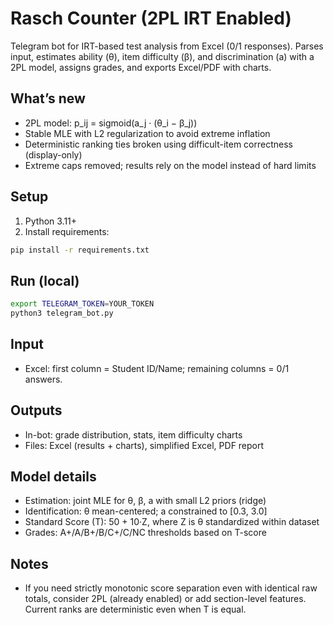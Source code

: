# Rasch Counter (2PL IRT Enabled)

Telegram bot for IRT-based test analysis from Excel (0/1 responses). Parses input, estimates ability (θ), item difficulty (β), and discrimination (a) with a 2PL model, assigns grades, and exports Excel/PDF with charts.

## What’s new

- 2PL model: p_ij = sigmoid(a_j · (θ_i − β_j))
- Stable MLE with L2 regularization to avoid extreme inflation
- Deterministic ranking ties broken using difficult-item correctness (display-only)
- Extreme caps removed; results rely on the model instead of hard limits

## Setup

1) Python 3.11+
2) Install requirements:
```bash
pip install -r requirements.txt
```

## Run (local)

```bash
export TELEGRAM_TOKEN=YOUR_TOKEN
python3 telegram_bot.py
```

## Input

- Excel: first column = Student ID/Name; remaining columns = 0/1 answers.

## Outputs

- In-bot: grade distribution, stats, item difficulty charts
- Files: Excel (results + charts), simplified Excel, PDF report

## Model details

- Estimation: joint MLE for θ, β, a with small L2 priors (ridge)
- Identification: θ mean-centered; a constrained to [0.3, 3.0]
- Standard Score (T): 50 + 10·Z, where Z is θ standardized within dataset
- Grades: A+/A/B+/B/C+/C/NC thresholds based on T-score

## Notes

- If you need strictly monotonic score separation even with identical raw totals, consider 2PL (already enabled) or add section-level features. Current ranks are deterministic even when T is equal.
